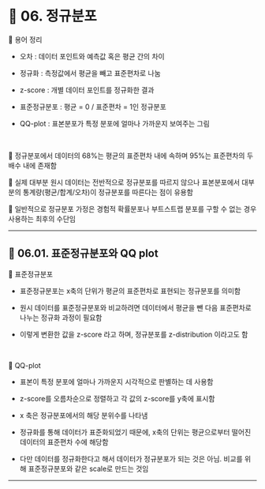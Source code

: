 # 🎰 06. 정규분포  

🎲 용어 정리  

- 오차 : 데이터 포인트와 예측값 혹은 평균 간의 차이  
   
- 정규화 : 측정값에서 평균을 빼고 표준편차로 나눔  
   
- z-score : 개별 데이터 포인트를 정규화한 결과  
   
- 표준정규분포 : 평균 = 0 / 표준편차 = 1인 정규분포  
   
- QQ-plot : 표본분포가 특정 분포에 얼마나 가까운지 보여주는 그림  
   
<br>  

🎲 정규분포에서 데이터의 68%는 평균의 표준편차 내에 속하며 95%는 표준편차의 두 배수 내에 존재함  

🎲 실제 대부분 원시 데이터는 전반적으로 정규분포를 따르지 않으나 표본분포에서 대부분의 통계량(평균/합계/오차)이 정규분포를 따른다는 점이 유용함  

🎲 일반적으로 정규분포 가정은 경험적 확률분포나 부트스트랩 분포를 구할 수 없는 경우 사용하는 최후의 수단임  

***  

## 🎰 06.01. 표준정규분포와 QQ plot  

🎲 표준정규분포  


- 표준정규분포는 x축의 단위가 평균의 표준편차로 표현되는 정규분포를 의미함  
   
- 원시 데이터를 표준정규분포와 비교하려면 데이터에서 평균을 뺀 다음 표준편차로 나누는 정규화 과정이 필요함  
   
- 이렇게 변환한 값을 z-score 라고 하며, 정규분포를 z-distribution 이라고도 함  
   
<br>  

🎲 QQ-plot  

- 표본이 특정 분포에 얼마나 가까운지 시각적으로 판별하는 데 사용함  
   
- z-score를 오름차순으로 정렬하고 각 값의 z-score를 y축에 표시함  
   
- x 축은 정규분포에서의 해당 분위수를 나타냄  
   
- 정규화를 통해 데이터가 표준화되었기 때문에, x축의 단위는 평균으로부터 떨어진 데이터의 표준편차 수에 해당함  
   
- 다만 데이터를 정규화한다고 해서 데이터가 정규분포가 되는 것은 아님. 비교를 위해 표준정규분포와 같은 scale로 만드는 것임  
 
***  


